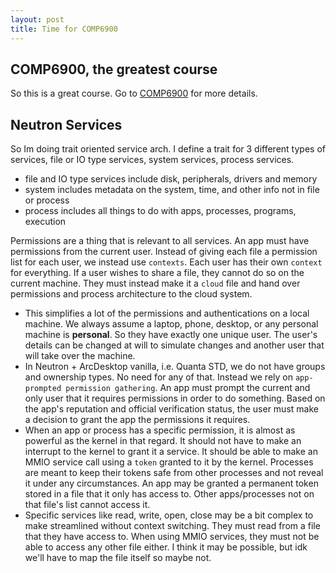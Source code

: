 ```yaml
---
layout: post
title: Time for COMP6900
---
```


## COMP6900, the greatest course
So this is a great course. Go to [COMP6900](https://comp6900.github.io) for more details.

## Neutron Services
So Im doing trait oriented service arch. I define a trait for 3 different types of services, file or IO type services, system services, process services.
- file and IO type services include disk, peripherals, drivers and memory
- system includes metadata on the system, time, and other info not in file or process
- process includes all things to do with apps, processes, programs, execution

Permissions are a thing that is relevant to all services. An app must have permissions from the current user.
Instead of giving each file a permission list for each user, we instead use `contexts`. Each user has their own `context` for everything. If a user wishes to share a file, they cannot do so on the current machine.
They must instead make it a `cloud` file and hand over permissions and process architecture to the cloud system.
- This simplifies a lot of the permissions and authentications on a local machine. We always assume a laptop, phone, desktop, or any personal machine is **personal**. So they have exactly one unique user. The user's details can be changed at will to simulate changes and another user that will take over the machine.
- In Neutron + ArcDesktop vanilla, i.e. Quanta STD, we do not have groups and ownership types. No need for any of that. Instead we rely on `app-prompted permission gathering`. An app must prompt the current and only user that it requires permissions in order to do something. Based on the app's reputation and official verification status, the user must make a decision to grant the app the permissions it requires.
- When an app or process has a specific permission, it is almost as powerful as the kernel in that regard. It should not have to make an interrupt to the kernel to grant it a service. It should be able to make an MMIO service call using a `token` granted to it by the kernel. Processes are meant to keep their tokens safe from other processes and not reveal it under any circumstances. An app may be granted a permanent token stored in a file that it only has access to. Other apps/processes not on that file's list cannot access it.
- Specific services like read, write, open, close may be a bit complex to make streamlined without context switching. They must read from a file that they have access to. When using MMIO services, they must not be able to access any other file either. I think it may be possible, but idk we'll have to map the file itself so maybe not.
